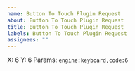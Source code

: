 ```yaml
---
name: Button To Touch Plugin Request
about: Button To Touch Plugin Request
title: Button To Touch Plugin Request
labels: Button To Touch Plugin Request
assignees: ""
---
```


<!--
Default Key: C

X Range: 0-319
Y Range: 0-239

Get X and Y with https://github.com/vvanelslande/vvctre-plugin-get-touch-screen-x-y/releases/tag/1.0.2
-->

X: 6
Y: 6
Params: `engine:keyboard,code:6`
